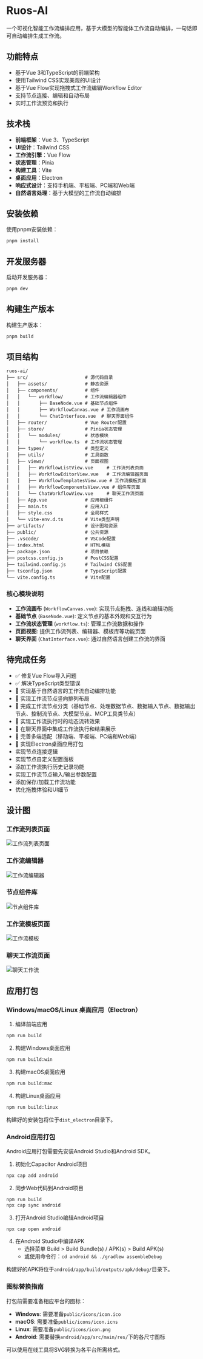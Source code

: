 # Ruos-AI 

一个可视化智能工作流编排应用，基于大模型的智能体工作流自动编排，一句话即可自动编排生成工作流。

## 功能特点

- 基于Vue 3和TypeScript的前端架构
- 使用Tailwind CSS实现美观的UI设计
- 基于Vue Flow实现拖拽式工作流编辑Workflow Editor
- 支持节点连接、编辑和自动布局
- 实时工作流预览和执行

## 技术栈 

- **前端框架**：Vue 3、TypeScript
- **UI设计**：Tailwind CSS
- **工作流引擎**：Vue Flow
- **状态管理**：Pinia
- **构建工具**：Vite
- **桌面应用**：Electron
- **响应式设计**：支持手机端、平板端、PC端和Web端
- **自然语言处理**：基于大模型的工作流自动编排

## 安装依赖

使用pnpm安装依赖：

```bash
pnpm install
```

## 开发服务器

启动开发服务器：

```bash
pnpm dev
```

## 构建生产版本

构建生产版本：

```bash
pnpm build
```

## 项目结构

```
ruos-ai/
├── src/                     # 源代码目录
│   ├── assets/              # 静态资源
│   ├── components/          # 组件
│   │   └── workflow/        # 工作流编辑器组件
│   │       ├── BaseNode.vue # 基础节点组件
│   │       ├── WorkflowCanvas.vue # 工作流画布
│   │       └── ChatInterface.vue  # 聊天界面组件
│   ├── router/              # Vue Router配置
│   ├── store/               # Pinia状态管理
│   │   └── modules/         # 状态模块
│   │       └── workflow.ts  # 工作流状态管理
│   ├── types/               # 类型定义
│   ├── utils/               # 工具函数
│   ├── views/               # 页面视图
│   │   ├── WorkflowListView.vue     # 工作流列表页面
│   │   ├── WorkflowEditorView.vue   # 工作流编辑器页面
│   │   ├── WorkflowTemplatesView.vue # 工作流模板页面
│   │   ├── WorkflowComponentsView.vue # 组件库页面
│   │   └── ChatWorkflowView.vue     # 聊天工作流页面
│   ├── App.vue              # 应用根组件
│   ├── main.ts              # 应用入口
│   ├── style.css            # 全局样式
│   └── vite-env.d.ts        # Vite类型声明
├── artifacts/               # 设计图和资源
├── public/                  # 公共资源
├── .vscode/                 # VSCode配置
├── index.html               # HTML模板
├── package.json             # 项目依赖
├── postcss.config.js        # PostCSS配置
├── tailwind.config.js       # Tailwind CSS配置
├── tsconfig.json            # TypeScript配置
└── vite.config.ts           # Vite配置
```

### 核心模块说明

- **工作流画布** (`WorkflowCanvas.vue`): 实现节点拖拽、连线和编辑功能
- **基础节点** (`BaseNode.vue`): 定义节点的基本外观和交互行为
- **工作流状态管理** (`workflow.ts`): 管理工作流数据和操作
- **页面视图**: 提供工作流列表、编辑器、模板库等功能页面
- **聊天界面** (`ChatInterface.vue`): 通过自然语言创建工作流的界面

## 待完成任务

- ✅ 修复Vue Flow导入问题 
- ✅ 解决TypeScript类型错误
- 🔄 实现基于自然语言的工作流自动编排功能
- 🔄 实现工作流节点竖向排列布局
- 🔄 完成工作流节点分类（基础节点、处理数据节点、数据输入节点、数据输出节点、控制流节点、大模型节点、MCP工具类节点）
- 🔄 实现工作流执行时的动态流转效果
- 🔄 在聊天界面中集成工作流执行和结果展示
- 🔄 完善多端适配（移动端、平板端、PC端和Web端）
- 🔄 实现Electron桌面应用打包
- 实现节点连接逻辑
- 实现节点自定义配置面板
- 添加工作流执行历史记录功能
- 实现工作流节点输入/输出参数配置
- 添加保存/加载工作流功能
- 优化拖拽体验和UI细节

## 设计图

### 工作流列表页面
![工作流列表页面](./artifacts/Snipaste_2025-04-10_21-56-59.png)

### 工作流编辑器
![工作流编辑器](./artifacts/Snipaste_2025-04-10_21-57-33.png)

### 节点组件库
![节点组件库](./artifacts/Snipaste_2025-04-10_21-57-58.png)

### 工作流模板页面
![工作流模板](./artifacts/Snipaste_2025-04-10_21-58-14.png)

### 聊天工作流页面
![聊天工作流](./artifacts/Snipaste_2025-04-10_21-58-29.png)

## 应用打包

### Windows/macOS/Linux 桌面应用（Electron）

1. 编译前端应用
```bash
npm run build
```

2. 构建Windows桌面应用
```bash
npm run build:win
```

3. 构建macOS桌面应用
```bash
npm run build:mac
```

4. 构建Linux桌面应用
```bash
npm run build:linux
```

构建好的安装包将位于`dist_electron`目录下。

### Android应用打包

Android应用打包需要先安装Android Studio和Android SDK。

1. 初始化Capacitor Android项目
```bash
npx cap add android
```

2. 同步Web代码到Android项目
```bash
npm run build
npx cap sync android
```

3. 打开Android Studio编辑Android项目
```bash
npx cap open android
```

4. 在Android Studio中编译APK
   - 选择菜单 Build > Build Bundle(s) / APK(s) > Build APK(s)
   - 或使用命令行：`cd android && ./gradlew assembleDebug`

构建好的APK将位于`android/app/build/outputs/apk/debug/`目录下。

### 图标替换指南

打包前需要准备相应平台的图标：

- **Windows**: 需要准备`public/icons/icon.ico`
- **macOS**: 需要准备`public/icons/icon.icns`
- **Linux**: 需要准备`public/icons/icon.png`
- **Android**: 需要替换`android/app/src/main/res/`下的各尺寸图标

可以使用在线工具将SVG转换为各平台所需格式。

